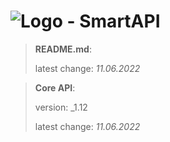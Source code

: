 # ![Logo](https://cdn.minevalley.eu/branding/logo_64px_cropped.png) - SmartAPI

> **README.md**:
>
> latest change: _11.06.2022_

> **Core API**:
>
> version: _1.12
>
> latest change: _11.06.2022_
